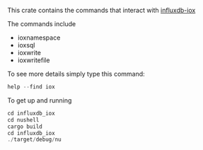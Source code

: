 
This crate contains the commands that interact with
[influxdb-iox](https://github.com/influxdata/influxdb_iox)

The commands include

* ioxnamespace
* ioxsql
* ioxwrite
* ioxwritefile

To see more details simply type this command:

```rust
help --find iox
```

To get up and running

```rust
cd influxdb_iox
cd nushell
cargo build
cd influxdb_iox
./target/debug/nu
```
